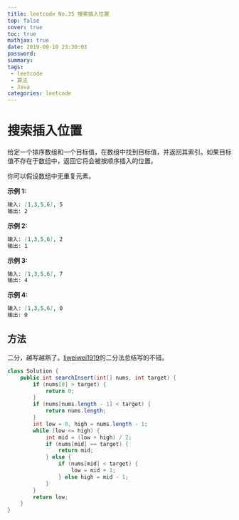 ```yaml
---
title: leetcode No.35 搜索插入位置
top: false
cover: true
toc: true
mathjax: true
date: 2019-09-10 23:30:03
password:
summary:
tags:
 - leetcode
 - 算法
 - Java
categories: leetcode
---
```


# 搜索插入位置

给定一个排序数组和一个目标值，在数组中找到目标值，并返回其索引。如果目标值不存在于数组中，返回它将会被按顺序插入的位置。

你可以假设数组中无重复元素。

**示例 1:**

```markdown
输入: [1,3,5,6], 5
输出: 2
```

**示例 2:**

```markdown
输入: [1,3,5,6], 2
输出: 1
```

**示例 3:**

```markdown
输入: [1,3,5,6], 7
输出: 4
```

**示例 4:**

```markdown
输入: [1,3,5,6], 0
输出: 0
```

## 方法

二分，越写越熟了。[liweiwei1919](https://leetcode-cn.com/problems/search-insert-position/solution/te-bie-hao-yong-de-er-fen-cha-fa-fa-mo-ban-python-/)的二分法总结写的不错。

```java
class Solution {
    public int searchInsert(int[] nums, int target) {
        if (nums[0] > target) {
            return 0;
        }
        if (nums[nums.length - 1] < target) {
            return nums.length;
        }
        int low = 0, high = nums.length - 1;
        while (low <= high) {
            int mid = (low + high) / 2;
            if (nums[mid] == target) {
                return mid;
            } else {
                if (nums[mid] < target) {
                    low = mid + 1;
                } else high = mid - 1;
            }
        }
        return low;
    }
}
```

